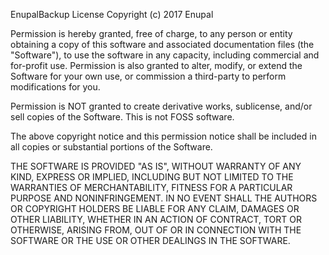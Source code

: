 EnupalBackup License Copyright (c) 2017 Enupal

Permission is hereby granted, free of charge, to any person or entity obtaining a copy of this software and associated documentation files (the "Software"), to use the software in any capacity, including commercial and for-profit use. Permission is also granted to alter, modify, or extend the Software for your own use, or commission a third-party to perform modifications for you.

Permission is NOT granted to create derivative works, sublicense, and/or sell copies of the Software. This is not FOSS software.

The above copyright notice and this permission notice shall be included in all copies or substantial portions of the Software.

THE SOFTWARE IS PROVIDED "AS IS", WITHOUT WARRANTY OF ANY KIND, EXPRESS OR IMPLIED, INCLUDING BUT NOT LIMITED TO THE WARRANTIES OF MERCHANTABILITY, FITNESS FOR A PARTICULAR PURPOSE AND NONINFRINGEMENT. IN NO EVENT SHALL THE AUTHORS OR COPYRIGHT HOLDERS BE LIABLE FOR ANY CLAIM, DAMAGES OR OTHER LIABILITY, WHETHER IN AN ACTION OF CONTRACT, TORT OR OTHERWISE, ARISING FROM, OUT OF OR IN CONNECTION WITH THE SOFTWARE OR THE USE OR OTHER DEALINGS IN THE SOFTWARE.
